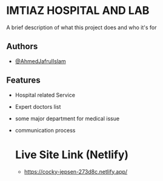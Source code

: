 # IMTIAZ HOSPITAL AND LAB

A brief description of what this project does and who it's for

## Authors

- [@AhmedJafrulIslam](https://github.com/LOGIC50)

## Features

- Hospital related Service
- Expert doctors list
- some major department for medical issue
- communication process

  # Live Site Link (Netlify)

  - https://cocky-jepsen-273d8c.netlify.app/

